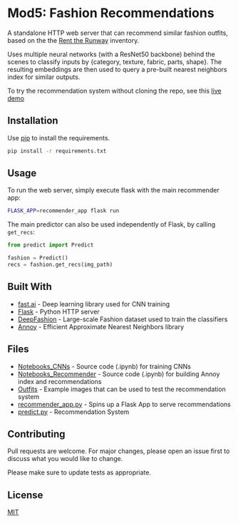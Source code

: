 # Mod5: Fashion Recommendations

A standalone HTTP web server that can recommend similar fashion outfits, based on the the [Rent the Runway](https://www.renttherunway.com/) inventory.

Uses multiple neural networks (with a ResNet50 backbone) behind the scenes to classify inputs by {category, texture, fabric, parts, shape}. The resulting embeddings are then used to query a pre-built nearest neighbors index for similar outputs.

To try the recommendation system without cloning the repo, see this [live demo](https://fashionrecs.samantha.codes/home)

## Installation

Use [pip](https://pip.pypa.io/en/stable/) to install the requirements.

```bash
pip install -r requirements.txt
```

## Usage

To run the web server, simply execute flask with the main recommender app:

```sh
FLASK_APP=recommender_app flask run
```

The main predictor can also be used independently of Flask, by calling `get_recs`:

```python
from predict import Predict

fashion = Predict()
recs = fashion.get_recs(img_path)
```

## Built With

* [fast.ai](https://www.fast.ai/) - Deep learning library used for CNN training
* [Flask](http://flask.pocoo.org/) - Python HTTP server
* [DeepFashion](http://mmlab.ie.cuhk.edu.hk/projects/DeepFashion/AttributePrediction.html) - Large-scale Fashion dataset used to train the classifiers
* [Annoy](https://github.com/spotify/annoy) - Efficient Approximate Nearest Neighbors library

## Files
* [Notebooks_CNNs](https://github.com/MsJacksonIYN/Mod5_FashionRecommendations/tree/master/Notebooks_CNNs) - Source code (.ipynb) for training CNNs
* [Notebooks_Recommender](https://github.com/MsJacksonIYN/Mod5_FashionRecommendations/tree/master/Notebooks_Recommender) - Source code (.ipynb) for building Annoy index and recommendations
* [Outfits](https://github.com/MsJacksonIYN/Mod5_FashionRecommendations/tree/master/Outfits) - Example images that can be used to test the recommendation system 
* [recommender_app.py](https://github.com/MsJacksonIYN/Mod5_FashionRecommendations/blob/master/recommender_app.py) - Spins up a Flask App to serve recommendations 
* [predict.py](https://github.com/MsJacksonIYN/Mod5_FashionRecommendations/blob/master/predict.py) - Recommendation System

## Contributing
Pull requests are welcome. For major changes, please open an issue first to discuss what you would like to change.

Please make sure to update tests as appropriate.

## License
[MIT](https://choosealicense.com/licenses/mit/)

